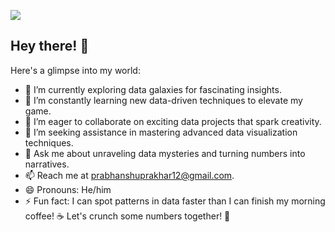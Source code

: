 
![](https://www.google.com/url?sa=i&url=https%3A%2F%2Ftreehousetechgroup.com%2Fthe-psychology-behind-data-visualization%2F&psig=AOvVaw0GB4l05SuD3_WcBGzaSmJ5&ust=1719056274336000&source=images&cd=vfe&opi=89978449&ved=0CBEQjRxqFwoTCLDAjeXN7IYDFQAAAAAdAAAAABAE)
## Hey there! 👋

Here's a glimpse into my world:

- 🔭 I’m currently exploring data galaxies for fascinating insights.
- 🌱 I’m constantly learning new data-driven techniques to elevate my game.
- 👯 I’m eager to collaborate on exciting data projects that spark creativity.
- 🤔 I’m seeking assistance in mastering advanced data visualization techniques.
- 💬 Ask me about unraveling data mysteries and turning numbers into narratives.
- 📫 Reach me at prabhanshuprakhar12@gmail.com.
- 😄 Pronouns: He/him
- ⚡ Fun fact: I can spot patterns in data faster than I can finish my morning coffee! ☕ Let's crunch some numbers together! 🚀
